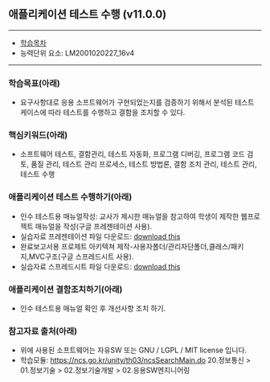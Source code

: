 ## 애플리케이션 테스트 수행 (v11.0.0)
 
---

- [학습목차](https://github.com/miniplugin/human22)
- 능력단위 요소: LM2001020227_16v4

---

### 학습목표(아래)
- 요구사항대로 응용 소프트웨어가 구현되었는지를 검증하기 위해서 분석된 테스트 케이스에 따라 테스트를 수행하고 결함을 조치할 수 있다.

### 핵심키워드(아래)
- 소프트웨어 테스트, 결함관리, 테스트 자동화, 프로그램 디버깅, 프로그램 코드 검토, 품질 관리,
테스트 관리 프로세스, 테스트 방법론, 결함 조치 관리, 테스트 관리, 테스트 수행

### 애플리케이션 테스트 수행하기(아래)
- 인수 테스트용 매뉴얼작성: 교사가 제시한 매뉴얼을 참고하여 학생이 제작한 웹프로젝트 매뉴얼을 작성(구글 프레젠테이션 사용).
- 실습자료 프레젠테이션 파일 다운로드: [download this](git_img/projectv1.1_manual.pptx) 
- 완료보고서용 프로제트 아키텍쳐 제작-사용자폴더/관리자단폴더,클래스/패키지,MVC구조(구글 스프레드시트 사용).
- 실습자료 스프레드시트 파일 다운로드: [download this](git_img/projectv1.1_architecher.xlsx)

### 애플리케이션 결함조치하기(아래)
- 인수 테스트용 매뉴얼 확인 후 개선사항 조치 하기.

### 참고자료 출처(아래)
- 위에 사용된 소프트웨어는 자유SW 또는 GNU / LGPL / MIT license 입니다.
- 학습모듈: https://ncs.go.kr/unity/th03/ncsSearchMain.do 20.정보통신 > 01.정보기술 > 02.정보기술개발 > 02.응용SW엔지니어링
